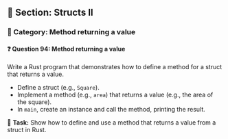 ## 📘 Section: Structs II  
### 🔹 Category: Method returning a value  
#### ❓ Question 94: Method returning a value

Write a Rust program that demonstrates how to define a method for a struct that returns a value.

- Define a struct (e.g., `Square`).
- Implement a method (e.g., `area`) that returns a value (e.g., the area of the square).
- In `main`, create an instance and call the method, printing the result.

🔧 **Task:** Show how to define and use a method that returns a value from a struct in Rust.

